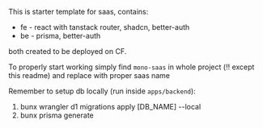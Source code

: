 This is starter template for saas, contains:
* fe - react with tanstack router, shadcn, better-auth
* be - prisma, better-auth

both created to be deployed on CF.

To properly start working simply find `mono-saas` in whole project (‼️ except this readme) and replace with proper saas name

Remember to setup db locally (run inside `apps/backend`):
1. bunx wrangler d1 migrations apply [DB_NAME] --local
2. bunx prisma generate
